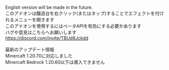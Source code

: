 English version will be made in the future.
<br />
このアドオンは醸造台を右クリック(またはタップ)することでエフェクトを付けれるメニューを開きます<br />
このアドオンを使用するにはベータAPIを有効にする必要かあります<br />
バグや意見はこちらへお願いします<br />
https://discord.com/invite/TBUd8Jckdd<br />
<br />
最新のアップデート情報<br />
Minercaft 1.20.70に対応しました<br />
Minercaft Bedrock 1.20.60以下は導入できません<br />